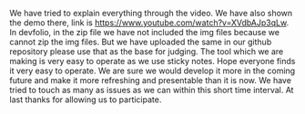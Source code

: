 We have tried to explain everything through the video.
We have also shown the demo there, link is https://www.youtube.com/watch?v=XVdbAJp3qLw.
In devfolio, in the zip file we have not included the img files because we cannot zip the img files. But we have uploaded the same in our github repository please use that as the base for judging.
The tool which we are making is very easy to operate as we use sticky notes.
Hope everyone finds it very easy to operate.
We are sure we would develop it more in the coming future and make it more refreshing and presentable than it is now.
We have tried to touch as many as issues as we can within this short time interval.
At last thanks for allowing us to participate.
